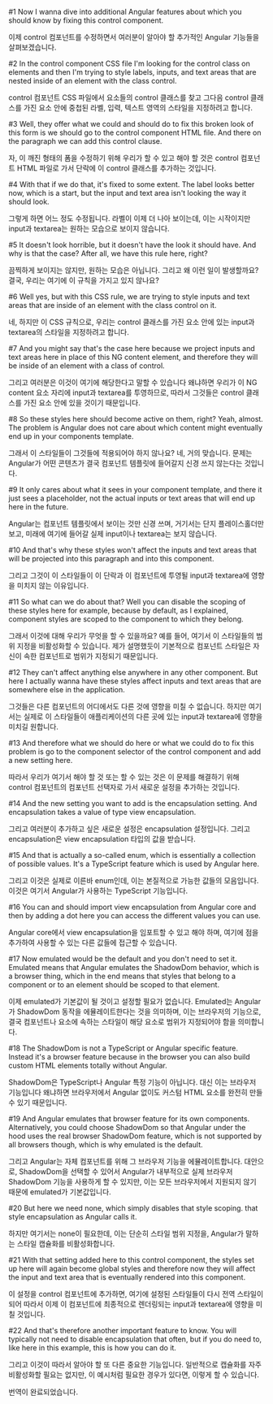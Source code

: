 #1
Now I wanna dive into additional
Angular features about which you should know
by fixing this control component.

이제 control 컴포넌트를 수정하면서
여러분이 알아야 할
추가적인 Angular 기능들을 살펴보겠습니다.

#2
In the control component CSS file
I'm looking for the control class on elements
and then I'm trying to style labels, inputs,
and text areas that are nested inside of an element
with the class control.

control 컴포넌트 CSS 파일에서
요소들의 control 클래스를 찾고
그다음 control 클래스를 가진
요소 안에 중첩된 라벨, 입력,
텍스트 영역의 스타일을 지정하려고 합니다.

#3
Well, they offer what we could
and should do to fix this broken look of this form is
we should go to the control component HTML file.
And there on the paragraph we can add
this control clause.

자, 이 깨진 형태의 폼을 수정하기 위해
우리가 할 수 있고 해야 할 것은
control 컴포넌트 HTML 파일로 가서
단락에 이 control 클래스를
추가하는 것입니다.

#4
With that if we do that, it's fixed to some extent.
The label looks better now, which is a start, but the input
and text area isn't looking the way it should look.

그렇게 하면 어느 정도 수정됩니다.
라벨이 이제 더 나아 보이는데, 이는 시작이지만
input과 textarea는 원하는 모습으로 보이지 않습니다.

#5
It doesn't look horrible, but it doesn't have the look
it should have.
And why is that the case?
After all, we have this rule here, right?

끔찍하게 보이지는 않지만,
원하는 모습은 아닙니다.
그리고 왜 이런 일이 발생할까요?
결국, 우리는 여기에 이 규칙을 가지고 있지 않나요?

#6
Well yes, but with this CSS rule, we are trying to style
inputs and text areas that are inside of an element
with the class control on it.

네, 하지만 이 CSS 규칙으로, 우리는
control 클래스를 가진 요소 안에 있는
input과 textarea의 스타일을 지정하려고 합니다.

#7
And you might say that's the case here
because we project inputs
and text areas here in place of this NG content element,
and therefore they will be inside of an element
with a class of control.

그리고 여러분은 이것이 여기에 해당한다고 말할 수 있습니다
왜냐하면 우리가 이 NG content 요소 자리에
input과 textarea를 투영하므로,
따라서 그것들은 control 클래스를 가진
요소 안에 있을 것이기 때문입니다.

#8
So these styles here should become active on them, right?
Yeah, almost.
The problem is Angular does not care about which content
might eventually end up in your components template.

그래서 이 스타일들이 그것들에 적용되어야 하지 않나요?
네, 거의 맞습니다.
문제는 Angular가 어떤 콘텐츠가
결국 컴포넌트 템플릿에 들어갈지 신경 쓰지 않는다는 것입니다.

#9
It only cares about what it sees in your component template,
and there it just sees a placeholder,
not the actual inputs or text areas that will end up here
in the future.

Angular는 컴포넌트 템플릿에서 보이는 것만 신경 쓰며,
거기서는 단지 플레이스홀더만 보고,
미래에 여기에 들어갈 실제 input이나
textarea는 보지 않습니다.

#10
And that's why these styles won't affect the inputs
and text areas that will be projected into this paragraph
and into this component.

그리고 그것이 이 스타일들이 이 단락과
이 컴포넌트에 투영될 input과
textarea에 영향을 미치지 않는 이유입니다.

#11
So what can we do about that?
Well you can disable the scoping of these styles
here for example, because by default, as I explained,
component styles are scoped to the component
to which they belong.

그래서 이것에 대해 우리가 무엇을 할 수 있을까요?
예를 들어, 여기서 이 스타일들의 범위 지정을
비활성화할 수 있습니다. 제가 설명했듯이 기본적으로
컴포넌트 스타일은 자신이 속한
컴포넌트로 범위가 지정되기 때문입니다.

#12
They can't affect anything else anywhere
in any other component.
But here I actually wanna have these styles affect inputs
and text areas that are somewhere else in the application.

그것들은 다른 컴포넌트의 어디에서도
다른 것에 영향을 미칠 수 없습니다.
하지만 여기서는 실제로 이 스타일들이 애플리케이션의
다른 곳에 있는 input과 textarea에 영향을 미치길 원합니다.

#13
And therefore what we should do here or what we could do
to fix this problem is go to the component selector
of the control component
and add a new setting here.

따라서 우리가 여기서 해야 할 것 또는 할 수 있는 것은
이 문제를 해결하기 위해 control 컴포넌트의
컴포넌트 선택자로 가서
새로운 설정을 추가하는 것입니다.

#14
And the new setting you want to add
is the encapsulation setting.
And encapsulation takes a value of type view encapsulation.

그리고 여러분이 추가하고 싶은 새로운 설정은
encapsulation 설정입니다.
그리고 encapsulation은 view encapsulation 타입의 값을 받습니다.

#15
And that is actually a so-called enum,
which is essentially a collection of possible values.
It's a TypeScript feature which is used by Angular here.

그리고 이것은 실제로 이른바 enum인데,
이는 본질적으로 가능한 값들의 모음입니다.
이것은 여기서 Angular가 사용하는 TypeScript 기능입니다.

#16
You can and should import view encapsulation
from Angular core and then by adding a dot here
you can access the different values you can use.

Angular core에서 view encapsulation을
임포트할 수 있고 해야 하며,
여기에 점을 추가하여 사용할 수 있는 다른 값들에 접근할 수 있습니다.

#17
Now emulated would be the default
and you don't need to set it.
Emulated means that Angular emulates the ShadowDom behavior,
which is a browser thing, which in the end means that styles
that belong to a component or to an element should be scoped
to that element.

이제 emulated가 기본값이 될 것이고
설정할 필요가 없습니다.
Emulated는 Angular가 ShadowDom 동작을 에뮬레이트한다는 것을 의미하며,
이는 브라우저의 기능으로, 결국 컴포넌트나
요소에 속하는 스타일이 해당 요소로
범위가 지정되어야 함을 의미합니다.

#18
The ShadowDom is not a TypeScript
or Angular specific feature.
Instead it's a browser feature
because in the browser you can also build
custom HTML elements totally without Angular.

ShadowDom은 TypeScript나
Angular 특정 기능이 아닙니다.
대신 이는 브라우저 기능입니다
왜냐하면 브라우저에서 Angular 없이도
커스텀 HTML 요소를 완전히 만들 수 있기 때문입니다.

#19
And Angular emulates that browser feature
for its own components.
Alternatively, you could choose ShadowDom
so that Angular under the hood uses the real
browser ShadowDom feature,
which is not supported by all browsers though,
which is why emulated is the default.

그리고 Angular는 자체 컴포넌트를 위해
그 브라우저 기능을 에뮬레이트합니다.
대안으로, ShadowDom을 선택할 수 있어서
Angular가 내부적으로 실제 브라우저
ShadowDom 기능을 사용하게 할 수 있지만,
이는 모든 브라우저에서 지원되지 않기 때문에
emulated가 기본값입니다.

#20
But here we need none,
which simply disables that style scoping.
that style encapsulation as Angular calls it.

하지만 여기서는 none이 필요한데,
이는 단순히 스타일 범위 지정을,
Angular가 말하는 스타일 캡슐화를 비활성화합니다.

#21
With that setting added here to this control component,
the styles set up here will again become global styles
and therefore now they will affect the input and text area
that is eventually rendered into this component.

이 설정을 control 컴포넌트에 추가하면,
여기에 설정된 스타일들이 다시 전역 스타일이 되어
따라서 이제 이 컴포넌트에 최종적으로
렌더링되는 input과 textarea에 영향을 미칠 것입니다.

#22
And that's therefore another important feature to know.
You will typically not need to disable
encapsulation that often,
but if you do need to, like here in this example,
this is how you can do it.

그리고 이것이 따라서 알아야 할 또 다른 중요한 기능입니다.
일반적으로 캡슐화를 자주
비활성화할 필요는 없지만,
이 예시처럼 필요한 경우가 있다면,
이렇게 할 수 있습니다.

번역이 완료되었습니다.
